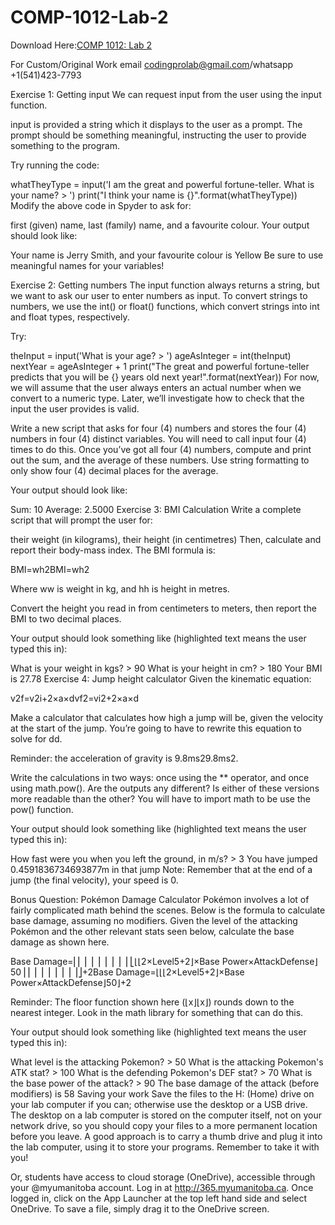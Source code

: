 # COMP-1012-Lab-2

Download Here:[COMP 1012: Lab 2]([URL](https://codingherolab.com/product/comp-1012-lab-2/))

For Custom/Original Work email codingprolab@gmail.com/whatsapp +1(541)423-7793

Exercise 1: Getting input
We can request input from the user using the input function.

input is provided a string which it displays to the user as a prompt. The prompt should be something meaningful, instructing the user to provide something to the program.

Try running the code:

whatTheyType = input('I am the great and powerful fortune-teller. What is your name? > ')
print("I think your name is {}".format(whatTheyType))
Modify the above code in Spyder to ask for:

first (given) name,
last (family) name, and
a favourite colour.
Your output should look like:

Your name is Jerry Smith, and your favourite colour is Yellow
Be sure to use meaningful names for your variables!

Exercise 2: Getting numbers
The input function always returns a string, but we want to ask our user to enter numbers as input. To convert strings to numbers, we use the int() or float() functions, which convert strings into int and float types, respectively.

Try:

theInput = input('What is your age? > ')
ageAsInteger = int(theInput)
nextYear = ageAsInteger + 1
print("The great and powerful fortune-teller predicts that you will be {} years old next year!".format(nextYear))
For now, we will assume that the user always enters an actual number when we convert to a numeric type. Later, we’ll investigate how to check that the input the user provides is valid.

Write a new script that asks for four (4) numbers and stores the four (4) numbers in four (4) distinct variables. You will need to call input four (4) times to do this. Once you’ve got all four (4) numbers, compute and print out the sum, and the average of these numbers. Use string formatting to only show four (4) decimal places for the average.

Your output should look like:

Sum: 10
Average: 2.5000
Exercise 3: BMI Calculation
Write a complete script that will prompt the user for:

their weight (in kilograms),
their height (in centimetres)
Then, calculate and report their body-mass index. The BMI formula is:

BMI=wh2BMI=wh2

Where ww is weight in kg, and hh is height in metres.

Convert the height you read in from centimeters to meters, then report the BMI to two decimal places.

Your output should look something like (highlighted text means the user typed this in):

What is your weight in kgs? > 90
What is your height in cm? > 180
Your BMI is 27.78
Exercise 4: Jump height calculator
Given the kinematic equation:

v2f=v2i+2×a×dvf2=vi2+2×a×d

Make a calculator that calculates how high a jump will be, given the velocity at the start of the jump. You’re going to have to rewrite this equation to solve for dd.

Reminder: the acceleration of gravity is 9.8ms29.8ms2.

Write the calculations in two ways: once using the ** operator, and once using math.pow(). Are the outputs any different? Is either of these versions more readable than the other? You will have to import math to be use the pow() function.

Your output should look something like (highlighted text means the user typed this in):

How fast were you when you left the ground, in m/s? > 3
You have jumped 0.4591836734693877m in that jump
Note: Remember that at the end of a jump (the final velocity), your speed is 0.

Bonus Question: Pokémon Damage Calculator
Pokémon involves a lot of fairly complicated math behind the scenes. Below is the formula to calculate base damage, assuming no modifiers. Given the level of the attacking Pokémon and the other relevant stats seen below, calculate the base damage as shown here.

Base Damage=⎢⎢ ⎢ ⎢ ⎢ ⎢ ⎢ ⎢ ⎢⎣⌊⌊2×Level5+2⌋×Base Power×AttackDefense⌋50⎥⎥ ⎥ ⎥ ⎥ ⎥ ⎥ ⎥ ⎥⎦+2Base Damage=⌊⌊⌊2×Level5+2⌋×Base Power×AttackDefense⌋50⌋+2

Reminder: The floor function shown here (⌊x⌋⌊x⌋) rounds down to the nearest integer. Look in the math library for something that can do this.

Your output should look something like (highlighted text means the user typed this in):

What level is the attacking Pokemon? > 50
What is the attacking Pokemon's ATK stat? > 100
What is the defending Pokemon's DEF stat? > 70
What is the base power of the attack? > 90
The base damage of the attack (before modifiers) is 58
Saving your work
Save the files to the H: (Home) drive on your lab computer if you can; otherwise use the desktop or a USB drive. The desktop on a lab computer is stored on the computer itself, not on your network drive, so you should copy your files to a more permanent location before you leave. A good approach is to carry a thumb drive and plug it into the lab computer, using it to store your programs. Remember to take it with you!

Or, students have access to cloud storage (OneDrive), accessible through your @myumanitoba account. Log in at http://365.myumanitoba.ca. Once logged in, click on the App Launcher at the top left hand side and select OneDrive. To save a file, simply drag it to the OneDrive screen.
